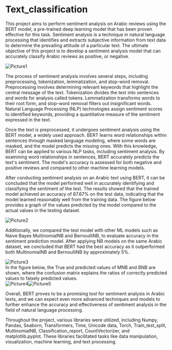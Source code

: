 # Text_classification
This project aims to perform sentiment analysis on Arabic reviews using the BERT model, a pre-trained deep learning model that has been proven effective for this task. Sentiment analysis is a technique in natural language processing that identifies and extracts subjective information from text data to determine the prevailing attitude of a particular text. The ultimate objective of this project is to develop a sentiment analysis model that can accurately classify Arabic reviews as positive, or negative.

<img src="https://i.ibb.co/nQH0KcM/Picture1.png" alt="Picture1" border="0">

The process of sentiment analysis involves several steps, including preprocessing, tokenization, lemmatization, and stop-word removal. Preprocessing involves determining relevant keywords that highlight the central message of the text. Tokenization divides the text into sentences and words for analysis called tokens. Lemmatization transforms words to their root form, and stop-word removal filters out insignificant words. Natural Language Processing (NLP) technologies assign sentiment scores to identified keywords, providing a quantitative measure of the sentiment expressed in the text.

Once the text is preprocessed, it undergoes sentiment analysis using the BERT model, a widely used approach. BERT learns word relationships within sentences through masked language modeling, where some words are masked, and the model predicts the missing ones. With this knowledge, BERT can be applied to various NLP tasks, including sentiment analysis. By examining word relationships in sentences, BERT accurately predicts the text's sentiment. The model's accuracy is assessed for both negative and positive reviews and compared to other machine learning models.


After conducting sentiment analysis on an Arabic text using BERT, it can be concluded that the model performed well in accurately identifying and classifying the sentiment of the text. The results showed that the trained model achieved an accuracy of 87.67% on the test data, indicating that the model learned reasonably well from the training data. The figure below provides a graph of the values predicted by the model compared to the actual values in the testing dataset.

<img src="https://i.ibb.co/g6dcSfV/Picture2.png" alt="Picture2" border="0">


Additionally, we compared the test model with other ML models such as Naive Bayes MultinomialNB and BernoulliNB, to evaluate accuracy in the sentiment prediction model. After applying NB models on the same Arabic dataset, we concluded that BERT had the best accuracy as it outperformed both MultinomialNB and BernoulliNB by approximately 5%.

<img src="https://i.ibb.co/JkR8q8K/Picture3.png" alt="Picture3" border="0">
<br/>
In the figure below, the True and predicted values of MNB and BNB are shown, where the confusion matrix explains the ratios of correctly predicted values to falsely predicted values.
<br/>
<img src="https://i.ibb.co/KWhpXWZ/Picture4.png" alt="Picture4" border="0"><img src="https://i.ibb.co/zRRcL4d/Picture5.png" alt="Picture5" border="0">
<br/>

Overall, BERT proves to be a promising tool for sentiment analysis in Arabic texts, and we can expect even more advanced techniques and models to further enhance the accuracy and effectiveness of sentiment analysis in the field of natural language processing.


Throughout the project, various libraries were utilized, including Numpy, Pandas, Seaborn, Transformers, Time, Unicode data, Torch, Train_test_split, MultinomialNB, Classification_report, CountVectorizer, and matplotlib.pyplot. These libraries facilitated tasks like data manipulation, visualization, machine learning, and text processing.




